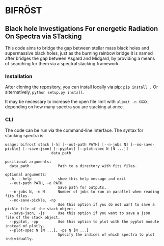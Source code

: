 # BIFR&#xd6;ST
## Black hole Investigations For energetic Radiation On Spectra via STacking

This code aims to bridge the gap between stellar mass black holes and supermassive
black holes, just as the burning rainbow bridge it is named after bridges the gap
between Asgard and Midgard, by providing a means of searching for them via a
spectral stacking framework.

### Installation
After cloning the repository, you can install locally via pip: ` pip install . `
Or alternatively, ` python setup.py install `.

It may be necessary to increase the open file limit with ` ulimit -n XXXX `, depending
on how many spectra you are stacking at once.

### CLI
The code can be run via the command-line interface.  The syntax for stacking spectra is:
``` 
usage: bifrost stack [-h] [--out-path PATH] [--n-jobs N] [--no-save-pickle] [--save-json] [--pyplot] [--plot-spec N [N ...]]
                     data_path

positional arguments:
  data_path             Path to a directory with fits files.

optional arguments:
  -h, --help            show this help message and exit
  --out-path PATH, -o PATH
                        Save path for outputs.
  --n-jobs N, -n N      Number of jobs to run in parallel when reading fits files.
  --no-save-pickle, -np
                        Use this option if you do not want to save a pickle file of the stack object.
  --save-json, -js      Use this option if you want to save a json file of the stack object.
  --pyplot, -pp         Use this option to plot with the pyplot module instead of plotly.
  --plot-spec N [N ...], -ps N [N ...]
                        Specify the indices of which spectra to plot individually.
``` 
